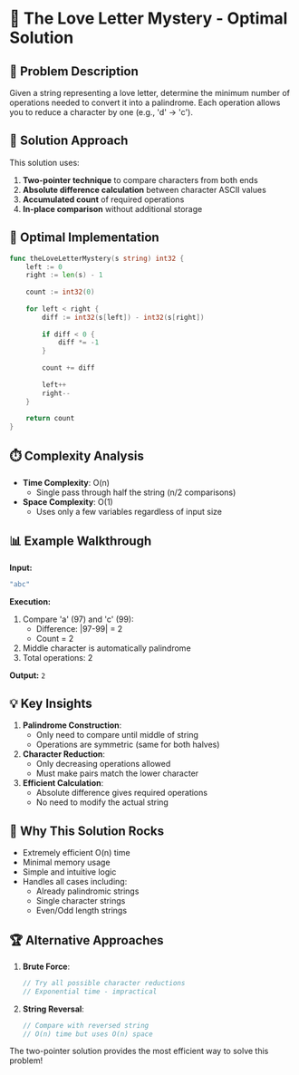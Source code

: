 # 🔄 The Love Letter Mystery - Optimal Solution

## 🎯 Problem Description
Given a string representing a love letter, determine the minimum number of operations needed to convert it into a palindrome. Each operation allows you to reduce a character by one (e.g., 'd' → 'c').

## 🧠 Solution Approach
This solution uses:
1. **Two-pointer technique** to compare characters from both ends
2. **Absolute difference calculation** between character ASCII values
3. **Accumulated count** of required operations
4. **In-place comparison** without additional storage

## 🚀 Optimal Implementation
```go
func theLoveLetterMystery(s string) int32 {
    left := 0
    right := len(s) - 1
    
    count := int32(0)
    
    for left < right {
        diff := int32(s[left]) - int32(s[right])
        
        if diff < 0 {
            diff *= -1
        }
        
        count += diff
        
        left++
        right--
    }
    
    return count
}
```

## ⏱️ Complexity Analysis
- **Time Complexity**: O(n)
  - Single pass through half the string (n/2 comparisons)
- **Space Complexity**: O(1)
  - Uses only a few variables regardless of input size

## 📊 Example Walkthrough
**Input:**
```go
"abc"
```

**Execution:**
1. Compare 'a' (97) and 'c' (99):
   - Difference: |97-99| = 2
   - Count = 2
2. Middle character is automatically palindrome
3. Total operations: 2

**Output:** `2`

## 💡 Key Insights
1. **Palindrome Construction**:
   - Only need to compare until middle of string
   - Operations are symmetric (same for both halves)
2. **Character Reduction**:
   - Only decreasing operations allowed
   - Must make pairs match the lower character
3. **Efficient Calculation**:
   - Absolute difference gives required operations
   - No need to modify the actual string

## 🌟 Why This Solution Rocks
- Extremely efficient O(n) time
- Minimal memory usage
- Simple and intuitive logic
- Handles all cases including:
  - Already palindromic strings
  - Single character strings
  - Even/Odd length strings

## 🏆 Alternative Approaches
1. **Brute Force**:
   ```go
   // Try all possible character reductions
   // Exponential time - impractical
   ```
2. **String Reversal**:
   ```go
   // Compare with reversed string
   // O(n) time but uses O(n) space
   ```

The two-pointer solution provides the most efficient way to solve this problem!